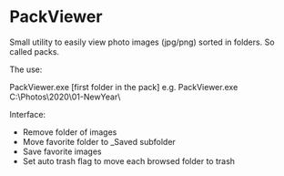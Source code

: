 # PackViewer
Small utility to easily view photo images (jpg/png) sorted in folders. So called packs.

The use:

  PackViewer.exe [first folder in the pack] e.g. PackViewer.exe C:\Photos\2020\01-NewYear\
  
  Interface:
  - Remove folder of images
  - Move favorite folder to _Saved subfolder
  - Save favorite images
  - Set auto trash flag to move each browsed folder to trash
